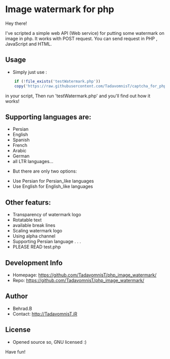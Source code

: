 # Image watermark for php

Hey there!

I've scripted a simple web API (Web service) for putting some watermark on image in php.
It works with POST request.
You can send request in PHP , JavaScript and HTML.

## Usage
* Simply just use :
```php
    if (!file_exists('testWatermark.php'))
    copy('https://raw.githubusercontent.com/TadavomnisT/captcha_for_php/master/test.php', 'testWatermark.php');
```
in your script,
Then run 'testWatermark.php' and you'll find out how it works!

## Supporting languages are:
* Persian
* English
* Spanish
* French
* Arabic
* German
* all LTR languages... 
- But there are only two options: 
* Use Persian for Persian_like languages
* Use English for English_like languages

## Other featurs:
* Transparency of watermark logo
* Rotatable text
* available break lines
* Scaling watermark logo
* Using alpha channel
* Supporting Persian language
.
.
.
* PLEASE READ test.php 

## Development Info
* Homepage: https://github.com/TadavomnisT/php_image_watermark/
* Repo: https://github.com/TadavomnisT/php_image_watermark/

## Author
* Behrad.B
* Contact: http://TadavomnisT.iR

## License
* Opened source so, GNU licensed :)

Have fun!
